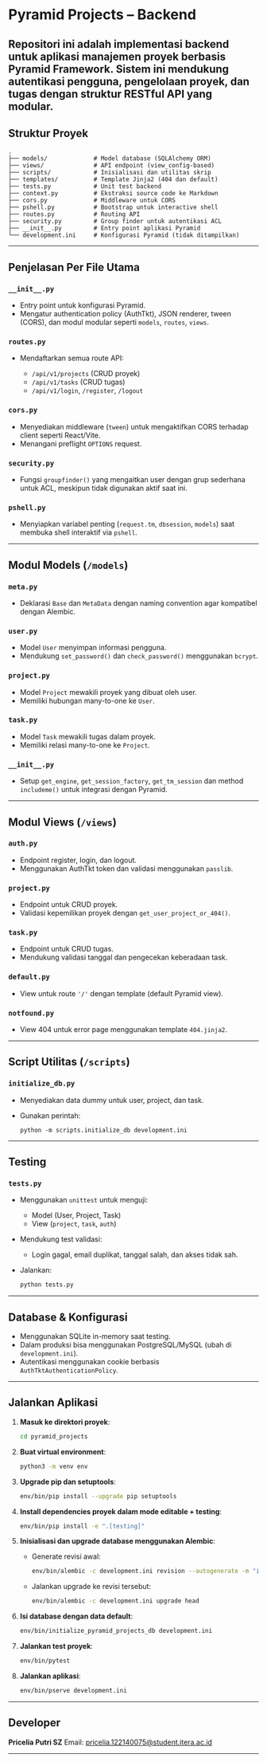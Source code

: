 # Pyramid Projects – Backend

## Repositori ini adalah implementasi backend untuk aplikasi manajemen proyek berbasis **Pyramid Framework**. Sistem ini mendukung autentikasi pengguna, pengelolaan proyek, dan tugas dengan struktur RESTful API yang modular.

## Struktur Proyek

```
.
├── models/             # Model database (SQLAlchemy ORM)
├── views/              # API endpoint (view_config-based)
├── scripts/            # Inisialisasi dan utilitas skrip
├── templates/          # Template Jinja2 (404 dan default)
├── tests.py            # Unit test backend
├── context.py          # Ekstraksi source code ke Markdown
├── cors.py             # Middleware untuk CORS
├── pshell.py           # Bootstrap untuk interactive shell
├── routes.py           # Routing API
├── security.py         # Group finder untuk autentikasi ACL
├── __init__.py         # Entry point aplikasi Pyramid
└── development.ini     # Konfigurasi Pyramid (tidak ditampilkan)
```

---

## Penjelasan Per File Utama

### `__init__.py`

- Entry point untuk konfigurasi Pyramid.
- Mengatur authentication policy (AuthTkt), JSON renderer, tween (CORS), dan modul modular seperti `models`, `routes`, `views`.

### `routes.py`

- Mendaftarkan semua route API:

  - `/api/v1/projects` (CRUD proyek)
  - `/api/v1/tasks` (CRUD tugas)
  - `/api/v1/login`, `/register`, `/logout`

### `cors.py`

- Menyediakan middleware (`tween`) untuk mengaktifkan CORS terhadap client seperti React/Vite.
- Menangani preflight `OPTIONS` request.

### `security.py`

- Fungsi `groupfinder()` yang mengaitkan user dengan grup sederhana untuk ACL, meskipun tidak digunakan aktif saat ini.

### `pshell.py`

- Menyiapkan variabel penting (`request.tm`, `dbsession`, `models`) saat membuka shell interaktif via `pshell`.

---

## Modul Models (`/models`)

### `meta.py`

- Deklarasi `Base` dan `MetaData` dengan naming convention agar kompatibel dengan Alembic.

### `user.py`

- Model `User` menyimpan informasi pengguna.
- Mendukung `set_password()` dan `check_password()` menggunakan `bcrypt`.

### `project.py`

- Model `Project` mewakili proyek yang dibuat oleh user.
- Memiliki hubungan many-to-one ke `User`.

### `task.py`

- Model `Task` mewakili tugas dalam proyek.
- Memiliki relasi many-to-one ke `Project`.

### `__init__.py`

- Setup `get_engine`, `get_session_factory`, `get_tm_session` dan method `includeme()` untuk integrasi dengan Pyramid.

---

## Modul Views (`/views`)

### `auth.py`

- Endpoint register, login, dan logout.
- Menggunakan AuthTkt token dan validasi menggunakan `passlib`.

### `project.py`

- Endpoint untuk CRUD proyek.
- Validasi kepemilikan proyek dengan `get_user_project_or_404()`.

### `task.py`

- Endpoint untuk CRUD tugas.
- Mendukung validasi tanggal dan pengecekan keberadaan task.

### `default.py`

- View untuk route `'/'` dengan template (default Pyramid view).

### `notfound.py`

- View 404 untuk error page menggunakan template `404.jinja2`.

---

## Script Utilitas (`/scripts`)

### `initialize_db.py`

- Menyediakan data dummy untuk user, project, dan task.
- Gunakan perintah:

  ```
  python -m scripts.initialize_db development.ini
  ```

---

## Testing

### `tests.py`

- Menggunakan `unittest` untuk menguji:

  - Model (User, Project, Task)
  - View (`project`, `task`, `auth`)

- Mendukung test validasi:

  - Login gagal, email duplikat, tanggal salah, dan akses tidak sah.

- Jalankan:

  ```bash
  python tests.py
  ```

---

## Database & Konfigurasi

- Menggunakan SQLite in-memory saat testing.
- Dalam produksi bisa menggunakan PostgreSQL/MySQL (ubah di `development.ini`).
- Autentikasi menggunakan cookie berbasis `AuthTktAuthenticationPolicy`.

---

## Jalankan Aplikasi

1. **Masuk ke direktori proyek**:

   ```bash
   cd pyramid_projects
   ```

2. **Buat virtual environment**:

   ```bash
   python3 -m venv env
   ```

3. **Upgrade pip dan setuptools**:

   ```bash
   env/bin/pip install --upgrade pip setuptools
   ```

4. **Install dependencies proyek dalam mode editable + testing**:

   ```bash
   env/bin/pip install -e ".[testing]"
   ```

5. **Inisialisasi dan upgrade database menggunakan Alembic**:

   - Generate revisi awal:

     ```bash
     env/bin/alembic -c development.ini revision --autogenerate -m "init"
     ```

   - Jalankan upgrade ke revisi tersebut:

     ```bash
     env/bin/alembic -c development.ini upgrade head
     ```

6. **Isi database dengan data default**:

   ```bash
   env/bin/initialize_pyramid_projects_db development.ini
   ```

7. **Jalankan test proyek**:

   ```bash
   env/bin/pytest
   ```

8. **Jalankan aplikasi**:

   ```bash
   env/bin/pserve development.ini
   ```

---

## Developer

**Pricelia Putri SZ**
Email: [pricelia.122140075@student.itera.ac.id](mailto:pricelia.122140075@student.itera.ac.id)

---
